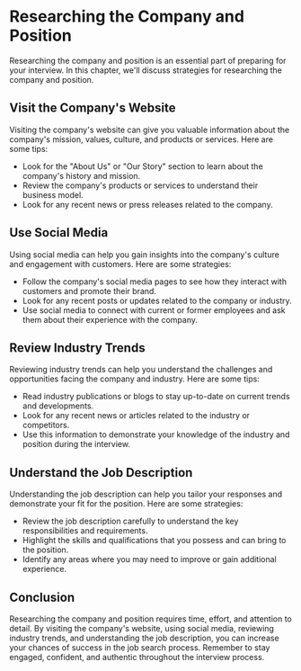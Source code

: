 Researching the Company and Position
=============================================================================

Researching the company and position is an essential part of preparing for your interview. In this chapter, we'll discuss strategies for researching the company and position.

Visit the Company's Website
---------------------------

Visiting the company's website can give you valuable information about the company's mission, values, culture, and products or services. Here are some tips:

* Look for the "About Us" or "Our Story" section to learn about the company's history and mission.
* Review the company's products or services to understand their business model.
* Look for any recent news or press releases related to the company.

Use Social Media
----------------

Using social media can help you gain insights into the company's culture and engagement with customers. Here are some strategies:

* Follow the company's social media pages to see how they interact with customers and promote their brand.
* Look for any recent posts or updates related to the company or industry.
* Use social media to connect with current or former employees and ask them about their experience with the company.

Review Industry Trends
----------------------

Reviewing industry trends can help you understand the challenges and opportunities facing the company and industry. Here are some tips:

* Read industry publications or blogs to stay up-to-date on current trends and developments.
* Look for any recent news or articles related to the industry or competitors.
* Use this information to demonstrate your knowledge of the industry and position during the interview.

Understand the Job Description
------------------------------

Understanding the job description can help you tailor your responses and demonstrate your fit for the position. Here are some strategies:

* Review the job description carefully to understand the key responsibilities and requirements.
* Highlight the skills and qualifications that you possess and can bring to the position.
* Identify any areas where you may need to improve or gain additional experience.

Conclusion
----------

Researching the company and position requires time, effort, and attention to detail. By visiting the company's website, using social media, reviewing industry trends, and understanding the job description, you can increase your chances of success in the job search process. Remember to stay engaged, confident, and authentic throughout the interview process.
